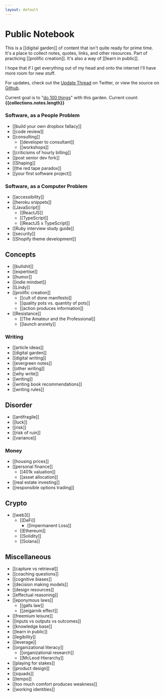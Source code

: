```yaml
---
layout: default
---
```


# Public Notebook

This is a [[digital garden]] of content that isn't quite ready for prime time. It's a place to collect notes, quotes, links, and other resources. Part of practicing [[prolific creation]]. It's also a way of [[learn in public]].

I hope that if I get everything out of my head and onto the internet I'll have more room for new stuff.

For updates, check out the [Update Thread](https://twitter.com/GSto/status/1410238607684780032) on Twitter, or view the source on [Github](https://github.com/GSto/digital-garden).

Current goal is to "[do 100 things](https://www.visakanv.com/blog/100-2/)" with this garden. Current count: **{{collections.notes.length}}**

### Software, as a People Problem

- [[build your own dropbox fallacy]]
- [[code review]]
- [[consulting]]
  - [[developer to consultant]]
  - [[workshops]]
- [[criticisms of hourly billing]]
- [[post senior dev fork]]
- [[Shaping]]
- [[the red tape paradox]]
- [[your first software project]]

### Software, as a Computer Problem

- [[accessibility]]
- [[heroku snippets]]
- [[JavaScript]]
  - [[ReactJS]]
  - [[TypeScript]]
  - [[ReactJS x TypeScript]]
- [[Ruby interview study guide]]
- [[security]]
- [[Shopify theme development]]

## Concepts

- [[bullshit]]
- [[expertise]]
- [[humor]]
- [[indie mindset]]
- [[Lindy]]
- [[prolific creation]]
  - [[cult of done manifesto]]
  - [[quality pots vs. quantity of pots]]
  - [[action produces information]]
- [[Resistance]]
  - [[The Amateur and the Professional]]
  - [[launch anxiety]]

### Writing

- [[article ideas]]
- [[digital garden]]
- [[digital writing]]
- [[evergreen notes]]
- [[other writing]]
- [[why write]]
- [[writing]]
- [[writing book recommendations]]
- [[writing rules]]

## Disorder

- [[antifragile]]
- [[luck]]
- [[risk]]
- [[risk of ruin]]
- [[variance]]

### Money

- [[housing prices]]
- [[personal finance]]
  - [[401k valuation]]
  - [[asset allocation]]
- [[real estate investing]]
- [[responsible options trading]]

## Crypto

- [[web3]]
  - [[DeFi]]
    - [[Impermanent Loss]]
  - [[Ethereum]]
  - [[Solidity]]
  - [[Solana]]

## Miscellaneous

- [[capture vs retrieval]]
- [[coaching questions]]
- [[cognitive biases]]
- [[decision making models]]
- [[design resources]]
- [[effectual reasoning]]
- [[eponymous laws]]
  - [[galls law]]
  - [[zeigarnik effect]]
- [[freemium leisure]]
- [[inputs vs outputs vs outcomes]]
- [[knowledge base]]
- [[learn in public]]
- [[legibility]]
- [[leverage]]
- [[organizational literacy]]
  - [[organizational research]]
  - [[McLeod Hierarchy]]
- [[playing for stakes]]
- [[product design]]
- [[squads]]
- [[tempo]]
- [[too much comfort produces weakness]]
- [[working identities]]
